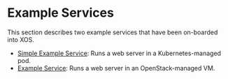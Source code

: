 # Example Services

This section describes two example services that have been on-boarded
into XOS.

* [Simple Example Service](./external_content/simpleexampleservice.md): Runs a web server in a Kubernetes-managed pod.
* [Example Service](./external_content/exampleservice.md): Runs a web server in an OpenStack-managed VM.
